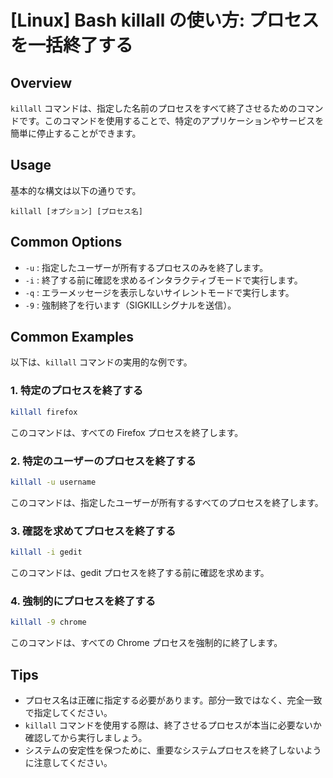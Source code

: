 # [Linux] Bash killall の使い方: プロセスを一括終了する

## Overview
`killall` コマンドは、指定した名前のプロセスをすべて終了させるためのコマンドです。このコマンドを使用することで、特定のアプリケーションやサービスを簡単に停止することができます。

## Usage
基本的な構文は以下の通りです。

```
killall [オプション] [プロセス名]
```

## Common Options
- `-u` : 指定したユーザーが所有するプロセスのみを終了します。
- `-i` : 終了する前に確認を求めるインタラクティブモードで実行します。
- `-q` : エラーメッセージを表示しないサイレントモードで実行します。
- `-9` : 強制終了を行います（SIGKILLシグナルを送信）。

## Common Examples
以下は、`killall` コマンドの実用的な例です。

### 1. 特定のプロセスを終了する
```bash
killall firefox
```
このコマンドは、すべての Firefox プロセスを終了します。

### 2. 特定のユーザーのプロセスを終了する
```bash
killall -u username
```
このコマンドは、指定したユーザーが所有するすべてのプロセスを終了します。

### 3. 確認を求めてプロセスを終了する
```bash
killall -i gedit
```
このコマンドは、gedit プロセスを終了する前に確認を求めます。

### 4. 強制的にプロセスを終了する
```bash
killall -9 chrome
```
このコマンドは、すべての Chrome プロセスを強制的に終了します。

## Tips
- プロセス名は正確に指定する必要があります。部分一致ではなく、完全一致で指定してください。
- `killall` コマンドを使用する際は、終了させるプロセスが本当に必要ないか確認してから実行しましょう。
- システムの安定性を保つために、重要なシステムプロセスを終了しないように注意してください。
